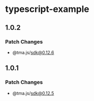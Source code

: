 # typescript-example

## 1.0.2

### Patch Changes

- @tma.js/sdk@0.12.6

## 1.0.1

### Patch Changes

- @tma.js/sdk@0.12.5
